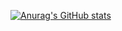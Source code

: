 [![Anurag's GitHub stats](https://github-readme-stats.vercel.app/api?username=edugvs)](https://github.com/anuraghazra/github-readme-stats)
